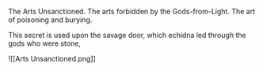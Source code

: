 The Arts Unsanctioned. The arts forbidden by the Gods-from-Light. The art of poisoning and burying.

This secret is used upon the savage door, which echidna led through the gods who were stone, 

![[Arts Unsanctioned.png]]